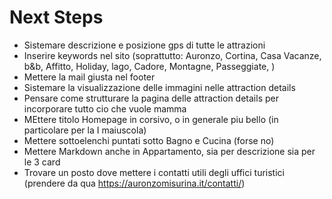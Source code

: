 # Next Steps

- Sistemare descrizione e posizione gps di tutte le attrazioni
- Inserire keywords nel sito (soprattutto: Auronzo, Cortina, Casa Vacanze, b&b, Affitto, Holiday, lago, Cadore, Montagne, Passeggiate, )
- Mettere la mail giusta nel footer
- Sistemare la visualizzazione delle immagini nelle attraction details
- Pensare come strutturare la pagina delle attraction details per incorporare tutto cio che vuole mamma
- MEttere titolo Homepage in corsivo, o in generale piu bello (in particolare per la I maiuscola)
- Mettere sottoelenchi puntati sotto Bagno e Cucina (forse no)
- Mettere Markdown anche in Appartamento, sia per descrizione sia per le 3 card
- Trovare un posto dove mettere i contatti utili degli uffici turistici (prendere da qua https://auronzomisurina.it/contatti/)
